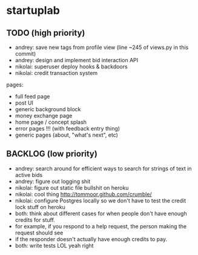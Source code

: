 startuplab
==========

TODO (high priority)
----
* andrey: save new tags from profile view (line ~245 of views.py in this commit)
* andrey: design and implement bid interaction API
* nikolai: superuser deploy hooks & backdoors
* nikolai: credit transaction system

pages:
- full feed page
- post UI
- generic background block
- money exchange page
- home page / concept splash
- error pages !!! (with feedback entry thing)
- generic pages (about, "what's next", etc)

BACKLOG (low priority)
-------
* andrey: search around for efficient ways to search for strings of text in active bids
* andrey: figure out logging shit
* nikolai: figure out static file bullshit on heroku
* nikolai: cool thing http://tommoor.github.com/crumble/
* nikolai: configure Postgres locally so we don't have to test the credit lock stuff on heroku
* both: think about different cases for when people don't have enough credits for stuff.
* for example, if you respond to a help request, the person making the request should see
* if the responder doesn't actually have enough credits to pay.
* both: write tests LOL yeah right
